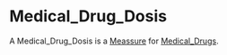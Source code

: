 # Medical_Drug_Dosis

A Medical_Drug_Dosis is a [Meassure](10000021.md) for [Medical_Drugs](800007.md).